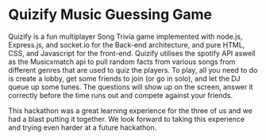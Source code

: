 # Quizify Music Guessing Game

Quizify is a fun multiplayer Song Trivia game implemented with node.js, Express.js, and socket.io for the Back-end architecture, and pure HTML, CSS, and Javascript for the front-end. Quizify utilises the spotify API aswell as the Musicxmatch api to pull random facts from various songs from different genres that are used to quiz the players. To play, all you need to do is create a lobby, get some friends to join (or go in solo), and let the DJ queue up some tunes. The questions will show up on the screen, answer it correctly before the time runs out and compete against your friends.

This hackathon was a great learning experience for the three of us and we had a blast putting it together. We look forward to taking this experience and trying even harder at a future hackathon. 
